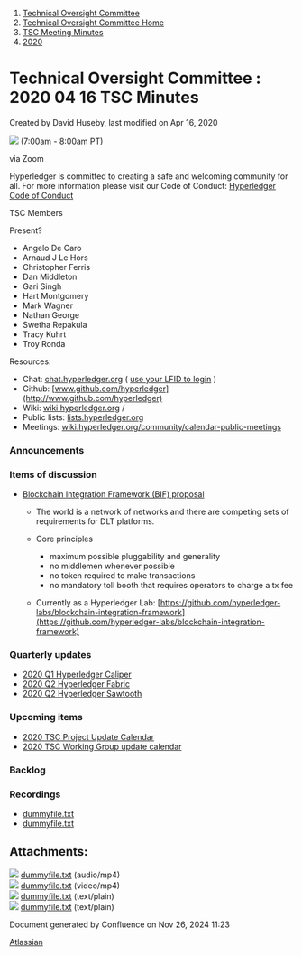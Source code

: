 1. [Technical Oversight Committee](index.html)
2. [Technical Oversight Committee Home](Technical-Oversight-Committee-Home_21430274.html)
3. [TSC Meeting Minutes](TSC-Meeting-Minutes_21448544.html)
4. [2020](2020_21450029.html)

# Technical Oversight Committee : 2020 04 16 TSC Minutes

Created by David Huseby, last modified on Apr 16, 2020

![](plugins/servlet/confluence/placeholder/unknown-macro) (7:00am - 8:00am PT)

via Zoom

Hyperledger is committed to creating a safe and welcoming community for all. For more information please visit our Code of Conduct: [Hyperledger Code of Conduct](https://lf-hyperledger.atlassian.net/wiki/spaces/HYP/pages/19595281/Hyperledger+Code+of+Conduct)

TSC Members

Present?

- Angelo De Caro
- Arnaud J Le Hors
- Christopher Ferris
- Dan Middleton
- Gari Singh
- Hart Montgomery
- Mark Wagner
- Nathan George
- Swetha Repakula
- Tracy Kuhrt
- Troy Ronda

Resources:

- Chat: [chat.hyperledger.org](http://chat.hyperledger.org/) ( [use your LFID to login](https://www.youtube.com/watch?v=EEc4JRyaAoA) )
- Github: [www.github.com/hyperledger](http://www.github.com/hyperledger)
- Wiki: [wiki.hyperledger.org](https://lf-hyperledger.atlassian.net) /
- Public lists: [lists.hyperledger.org](https://lists.hyperledger.org)
- Meetings: [wiki.hyperledger.org/community/calendar-public-meetings](https://lf-hyperledger.atlassian.net/community/calendar-public-meetings)

### Announcements

### Items of discussion

- [Blockchain Integration Framework (BIF) proposal](https://docs.google.com/document/d/1kxylkfVKG_zdNfuzhrmhnYAM_eROwLsoLgIp3XjKNr0/edit)
  
  - The world is a network of networks and there are competing sets of requirements for DLT platforms.
  - Core principles
    
    - maximum possible pluggability and generality
    - no middlemen whenever possible
    - no token required to make transactions
    - no mandatory toll booth that requires operators to charge a tx fee
  - Currently as a Hyperledger Lab: [https://github.com/hyperledger-labs/blockchain-integration-framework](https://github.com/hyperledger-labs/blockchain-integration-framework)

### Quarterly updates

- [2020 Q1 Hyperledger Caliper](https://lf-hyperledger.atlassian.net/display/TSC/2020+Q1+Hyperledger+Caliper)
- [2020 Q2 Hyperledger Fabric](https://lf-hyperledger.atlassian.net/display/TSC/2020+Q2+Hyperledger+Fabric)
- [2020 Q2 Hyperledger Sawtooth](https://lf-hyperledger.atlassian.net/display/TSC/2020+Q2+Hyperledger+Sawtooth)

### Upcoming items

- [2020 TSC Project Update Calendar](https://lf-hyperledger.atlassian.net/display/TSC/2020+TSC+Project+Update+Calendar)
- [2020 TSC Working Group update calendar](https://lf-hyperledger.atlassian.net/display/TSC/2020+TSC+Working+Group+update+calendar)

### Backlog

### Recordings

- [dummyfile.txt](#)
- [dummyfile.txt](#)

## Attachments:

![](images/icons/bullet_blue.gif) [dummyfile.txt](attachments/21439131/21457414.txt) (audio/mp4)  
![](images/icons/bullet_blue.gif) [dummyfile.txt](attachments/21439131/21457641.txt) (video/mp4)  
![](images/icons/bullet_blue.gif) [dummyfile.txt](attachments/21439131/21450812.txt) (text/plain)  
![](images/icons/bullet_blue.gif) [dummyfile.txt](attachments/21439131/21450811.txt) (text/plain)

Document generated by Confluence on Nov 26, 2024 11:23

[Atlassian](http://www.atlassian.com/)
